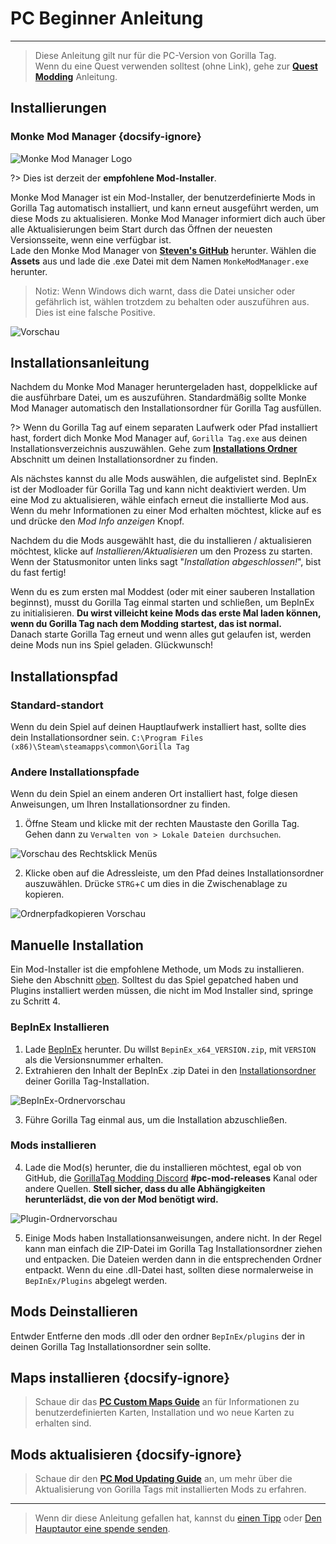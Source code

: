 # PC Beginner Anleitung
---
>
> Diese Anleitung gilt nur für die PC-Version von Gorilla Tag.  
> Wenn du eine Quest verwenden solltest (ohne Link), gehe zur [**Quest Modding**](quest-guide) Anleitung.

<div class="horizontal bordered" data-ea-publisher="gorillatagmodding-burrito-software" data-ea-type="image" data-ea-manual="true" id="pc-mod-guide"></div>

## Installierungen

### Monke Mod Manager {docsify-ignore}

![Monke Mod Manager Logo](../docs/files/mmmlogo.png)

?> Dies ist derzeit der **empfohlene Mod-Installer**.

Monke Mod Manager ist ein Mod-Installer, der benutzerdefinierte Mods in Gorilla Tag automatisch installiert, und kann erneut ausgeführt werden, um diese Mods zu aktualisieren. Monke Mod Manager informiert dich auch über alle Aktualisierungen beim Start durch das Öffnen der neuesten Versionsseite, wenn eine verfügbar ist.  
Lade den Monke Mod Manager von [**Steven's GitHub**](https://github.com/DeadlyKitten/MonkeModManager/releases/latest) herunter. Wählen die **Assets** aus und lade die .exe Datei mit dem Namen `MonkeModManager.exe` herunter.

> Notiz: Wenn Windows dich warnt, dass die Datei unsicher oder gefährlich ist, wählen trotzdem zu behalten oder auszuführen aus. Dies ist eine falsche Positive.

![Vorschau](../docs/files/mmmpreview.png)

## Installationsanleitung

Nachdem du Monke Mod Manager heruntergeladen hast, doppelklicke auf die ausführbare Datei, um es auszuführen. Standardmäßig sollte Monke Mod Manager automatisch den Installationsordner für Gorilla Tag ausfüllen.

?> Wenn du Gorilla Tag auf einem separaten Laufwerk oder Pfad installiert hast, fordert dich Monke Mod Manager auf, `Gorilla Tag.exe` aus deinen Installationsverzeichnis auszuwählen. Gehe zum [**Installations Ordner**](#install-folder) Abschnitt um deinen Installationsordner zu finden.

Als nächstes kannst du alle Mods auswählen, die aufgelistet sind. BepInEx ist der Modloader für Gorilla Tag und kann nicht deaktiviert werden. Um eine Mod zu aktualisieren, wähle einfach erneut die installierte Mod aus. Wenn du mehr Informationen zu einer Mod erhalten möchtest, klicke auf es und drücke den *Mod Info anzeigen* Knopf.

Nachdem du die Mods ausgewählt hast, die du installieren / aktualisieren möchtest, klicke auf *Installieren/Aktualisieren* um den Prozess zu starten. Wenn der Statusmonitor unten links sagt "*Installation abgeschlossen!*", bist du fast fertig!

Wenn du es zum ersten mal Moddest (oder mit einer sauberen Installation beginnst), musst du Gorilla Tag einmal starten und schließen, um BepInEx zu initialisieren. **Du wirst villeicht keine Mods das erste Mal laden können, wenn du Gorilla Tag nach dem Modding startest, das ist normal.**  
Danach starte Gorilla Tag erneut und wenn alles gut gelaufen ist, werden deine Mods nun ins Spiel geladen. Glückwunsch!

## Installationspfad

### Standard-standort

Wenn du dein Spiel auf deinen Hauptlaufwerk installiert hast, sollte dies dein Installationsordner sein. `C:\Program Files (x86)\Steam\steamapps\common\Gorilla Tag`

### Andere Installationspfade

Wenn du dein Spiel an einem anderen Ort installiert hast, folge diesen Anweisungen, um Ihren Installationsordner zu finden.

1. Öffne Steam und klicke mit der rechten Maustaste den Gorilla Tag. Gehen dann zu `Verwalten von > Lokale Dateien durchsuchen`.

![Vorschau des Rechtsklick Menüs](../docs/files/localfilescontext.png)

2. Klicke oben auf die Adressleiste, um den Pfad deines Installationsordner auszuwählen. Drücke `STRG`+`C` um dies in die Zwischenablage zu kopieren.

![Ordnerpfadkopieren Vorschau](../docs/files/copyfolderpath.png)

## Manuelle Installation
Ein Mod-Installer ist die empfohlene Methode, um Mods zu installieren. Siehe den Abschnitt [oben](#installers). Solltest du das Spiel gepatched haben und Plugins installiert werden müssen, die nicht im Mod Installer sind, springe zu Schritt 4.

### BepInEx Installieren

1. Lade [BepInEx](https://github.com/BepInEx/BepInEx/releases/latest) herunter. Du willst `BepinEx_x64_VERSION.zip`, mit `VERSION` als die Versionsnummer erhalten.
2. Extrahieren den Inhalt der BepInEx .zip Datei in den [Installationsordner](#install-folder) deiner Gorilla Tag-Installation.

![BepInEx-Ordnervorschau](../docs/files/bepinexfolder.png)

3. Führe Gorilla Tag einmal aus, um die Installation abzuschließen.

### Mods installieren

4. Lade die Mod(s) herunter, die du installieren möchtest, egal ob von GitHub, die [GorillaTag Modding Discord](https://discord.gg/b2MhDBAzTv) **#pc-mod-releases** Kanal oder andere Quellen. **Stell sicher, dass du alle Abhängigkeiten herunterlädst, die von der Mod benötigt wird.**

![Plugin-Ordnervorschau](../docs/files/pluginsfolder.png)

5. Einige Mods haben Installationsanweisungen, andere nicht. In der Regel kann man einfach die ZIP-Datei im Gorilla Tag Installationsordner ziehen und entpacken. Die Dateien werden dann in die entsprechenden Ordner entpackt. Wenn du eine .dll-Datei hast, sollten diese normalerweise in `BepInEx/Plugins` abgelegt werden.

## Mods Deinstallieren

Entwder Entferne den mods .dll oder den ordner `BepInEx/plugins` der in deinen Gorilla Tag Installationsordner sein sollte.

## Maps installieren {docsify-ignore}

> Schaue dir das [**PC Custom Maps Guide**](pc-maploading) an für Informationen zu benutzerdefinierten Karten, Installation und wo neue Karten zu erhalten sind.

## Mods aktualisieren {docsify-ignore}

> Schaue dir den [**PC Mod Updating Guide**](pc-updating) an, um mehr über die Aktualisierung von Gorilla Tags mit installierten Mods zu erfahren.

---

> Wenn dir diese Anleitung gefallen hat, kannst du [einen Tipp](https://streamelements.com/burritosoft/tip) oder [Den Hauptautor eine spende senden](https://github.com/sponsors/burritosoftware).